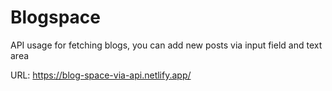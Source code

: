 # Blogspace
API usage for fetching blogs, you can add new posts via input field and text area

URL: https://blog-space-via-api.netlify.app/
